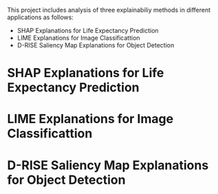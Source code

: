 This project includes analysis of three explainabiliy methods in different applications as follows:

- SHAP Explanations for Life Expectancy Prediction
- LIME Explanations for Image Classificattion
- D-RISE Saliency Map Explanations for Object Detection


# SHAP Explanations for Life Expectancy Prediction

# LIME Explanations for Image Classificattion

# D-RISE Saliency Map Explanations for Object Detection



